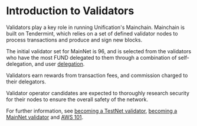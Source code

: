 # Introduction to Validators

Validators play a key role in running Unification's Mainchain. Mainchain is built on Tendermint, which relies on a set of defined validator nodes to process transactions and produce and sign new blocks.

The initial validator set for MainNet is 96, and is selected from the validators who have the most FUND delegated to them through a combination of self-delegation, and user [delegation](delegators.md).

Validators earn rewards from transaction fees, and commission charged to their delegators.

Validator operator candidates are expected to thoroughly research security for their nodes to ensure the overall safety of the network.

For further information, see [becoming a TestNet validator](../networks/become-testnet-validator.md), [becoming a MainNet validator](../networks/become-mainnet-validator.md) and [AWS 101](../guides/cloud/install-aws.md).
